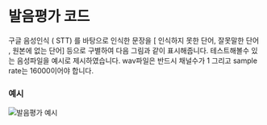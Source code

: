  # 발음평가 코드

구글 음성인식 ( STT) 를 바탕으로 인식한 문장을 [ 인식하지 못한 단어, 잘못말한 단어 , 원본에 없는 단어] 등으로 구별하여
다음 그림과 같이 표시해줍니다. 테스트해볼수 있는 음성파일을 예시로 제시하였습니다. wav파일은 반드시
채널수가 1 그리고 sample rate는 16000이어야 합니다. 

### 예시

![발음평가 예시](https://user-images.githubusercontent.com/59354220/92457173-dd98fe80-f1fe-11ea-8acf-7a96ac3037e1.png)


